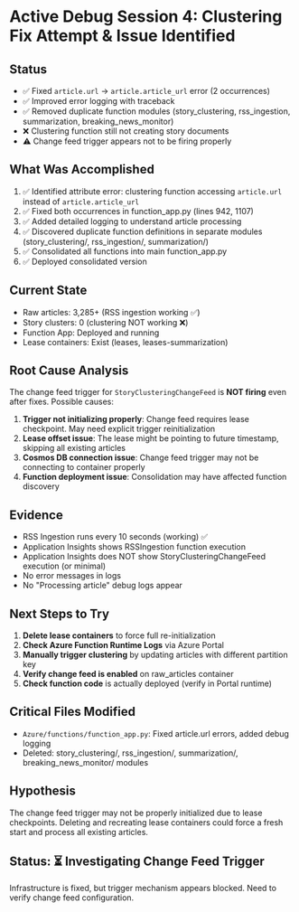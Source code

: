 # Active Debug Session 4: Clustering Fix Attempt & Issue Identified

## Status
- ✅ Fixed `article.url` → `article.article_url` error (2 occurrences)
- ✅ Improved error logging with traceback
- ✅ Removed duplicate function modules (story_clustering, rss_ingestion, summarization, breaking_news_monitor)
- ❌ Clustering function still not creating story documents
- ⚠️ Change feed trigger appears not to be firing properly

## What Was Accomplished
1. ✅ Identified attribute error: clustering function accessing `article.url` instead of `article.article_url`
2. ✅ Fixed both occurrences in function_app.py (lines 942, 1107)
3. ✅ Added detailed logging to understand article processing
4. ✅ Discovered duplicate function definitions in separate modules (story_clustering/, rss_ingestion/, summarization/)
5. ✅ Consolidated all functions into main function_app.py
6. ✅ Deployed consolidated version

## Current State
- Raw articles: 3,285+ (RSS ingestion working ✅)
- Story clusters: 0 (clustering NOT working ❌)
- Function App: Deployed and running
- Lease containers: Exist (leases, leases-summarization)

## Root Cause Analysis
The change feed trigger for `StoryClusteringChangeFeed` is **NOT firing** even after fixes. Possible causes:

1. **Trigger not initializing properly**: Change feed requires lease checkpoint. May need explicit trigger reinitialization
2. **Lease offset issue**: The lease might be pointing to future timestamp, skipping all existing articles
3. **Cosmos DB connection issue**: Change feed trigger may not be connecting to container properly
4. **Function deployment issue**: Consolidation may have affected function discovery

## Evidence
- RSS Ingestion runs every 10 seconds (working) ✅
- Application Insights shows RSSIngestion function execution
- Application Insights does NOT show StoryClusteringChangeFeed execution (or minimal)
- No error messages in logs
- No "Processing article" debug logs appear

## Next Steps to Try
1. **Delete lease containers** to force full re-initialization
2. **Check Azure Function Runtime Logs** via Azure Portal
3. **Manually trigger clustering** by updating articles with different partition key
4. **Verify change feed is enabled** on raw_articles container
5. **Check function code** is actually deployed (verify in Portal runtime)

## Critical Files Modified
- `Azure/functions/function_app.py`: Fixed article.url errors, added debug logging
- Deleted: story_clustering/, rss_ingestion/, summarization/, breaking_news_monitor/ modules

## Hypothesis
The change feed trigger may not be properly initialized due to lease checkpoints. Deleting and recreating lease containers could force a fresh start and process all existing articles.

## Status: ⏳ Investigating Change Feed Trigger
Infrastructure is fixed, but trigger mechanism appears blocked. Need to verify change feed configuration.
